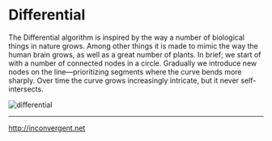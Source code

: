 Differential
=============

The Differential algorithm is inspired by the way a number of biological things
in nature grows. Among other things it is made to mimic the way the human brain
grows, as well as a great number of plants. In brief; we start of with a number
of connected nodes in a circle. Gradually we introduce new nodes on the
line—prioritizing segments where the curve bends more sharply. Over time the
curve grows increasingly intricate, but it never self-intersects.

![differential](http://inconvergent.net/xstatic/img-content/differential_a.jpg "differential")

-----------
http://inconvergent.net

